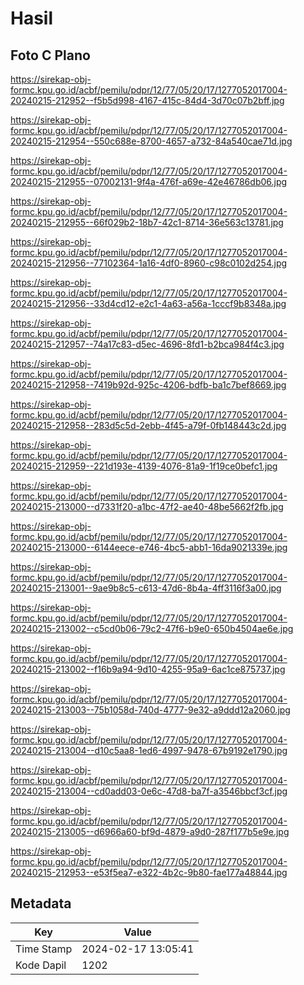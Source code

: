 # Hasil

## Foto C Plano

https://sirekap-obj-formc.kpu.go.id/acbf/pemilu/pdpr/12/77/05/20/17/1277052017004-20240215-212952--f5b5d998-4167-415c-84d4-3d70c07b2bff.jpg

https://sirekap-obj-formc.kpu.go.id/acbf/pemilu/pdpr/12/77/05/20/17/1277052017004-20240215-212954--550c688e-8700-4657-a732-84a540cae71d.jpg

https://sirekap-obj-formc.kpu.go.id/acbf/pemilu/pdpr/12/77/05/20/17/1277052017004-20240215-212955--07002131-9f4a-476f-a69e-42e46786db06.jpg

https://sirekap-obj-formc.kpu.go.id/acbf/pemilu/pdpr/12/77/05/20/17/1277052017004-20240215-212955--66f029b2-18b7-42c1-8714-36e563c13781.jpg

https://sirekap-obj-formc.kpu.go.id/acbf/pemilu/pdpr/12/77/05/20/17/1277052017004-20240215-212956--77102364-1a16-4df0-8960-c98c0102d254.jpg

https://sirekap-obj-formc.kpu.go.id/acbf/pemilu/pdpr/12/77/05/20/17/1277052017004-20240215-212956--33d4cd12-e2c1-4a63-a56a-1cccf9b8348a.jpg

https://sirekap-obj-formc.kpu.go.id/acbf/pemilu/pdpr/12/77/05/20/17/1277052017004-20240215-212957--74a17c83-d5ec-4696-8fd1-b2bca984f4c3.jpg

https://sirekap-obj-formc.kpu.go.id/acbf/pemilu/pdpr/12/77/05/20/17/1277052017004-20240215-212958--7419b92d-925c-4206-bdfb-ba1c7bef8669.jpg

https://sirekap-obj-formc.kpu.go.id/acbf/pemilu/pdpr/12/77/05/20/17/1277052017004-20240215-212958--283d5c5d-2ebb-4f45-a79f-0fb148443c2d.jpg

https://sirekap-obj-formc.kpu.go.id/acbf/pemilu/pdpr/12/77/05/20/17/1277052017004-20240215-212959--221d193e-4139-4076-81a9-1f19ce0befc1.jpg

https://sirekap-obj-formc.kpu.go.id/acbf/pemilu/pdpr/12/77/05/20/17/1277052017004-20240215-213000--d7331f20-a1bc-47f2-ae40-48be5662f2fb.jpg

https://sirekap-obj-formc.kpu.go.id/acbf/pemilu/pdpr/12/77/05/20/17/1277052017004-20240215-213000--6144eece-e746-4bc5-abb1-16da9021339e.jpg

https://sirekap-obj-formc.kpu.go.id/acbf/pemilu/pdpr/12/77/05/20/17/1277052017004-20240215-213001--9ae9b8c5-c613-47d6-8b4a-4ff3116f3a00.jpg

https://sirekap-obj-formc.kpu.go.id/acbf/pemilu/pdpr/12/77/05/20/17/1277052017004-20240215-213002--c5cd0b06-79c2-47f6-b9e0-650b4504ae6e.jpg

https://sirekap-obj-formc.kpu.go.id/acbf/pemilu/pdpr/12/77/05/20/17/1277052017004-20240215-213002--f16b9a94-9d10-4255-95a9-6ac1ce875737.jpg

https://sirekap-obj-formc.kpu.go.id/acbf/pemilu/pdpr/12/77/05/20/17/1277052017004-20240215-213003--75b1058d-740d-4777-9e32-a9ddd12a2060.jpg

https://sirekap-obj-formc.kpu.go.id/acbf/pemilu/pdpr/12/77/05/20/17/1277052017004-20240215-213004--d10c5aa8-1ed6-4997-9478-67b9192e1790.jpg

https://sirekap-obj-formc.kpu.go.id/acbf/pemilu/pdpr/12/77/05/20/17/1277052017004-20240215-213004--cd0add03-0e6c-47d8-ba7f-a3546bbcf3cf.jpg

https://sirekap-obj-formc.kpu.go.id/acbf/pemilu/pdpr/12/77/05/20/17/1277052017004-20240215-213005--d6966a60-bf9d-4879-a9d0-287f177b5e9e.jpg

https://sirekap-obj-formc.kpu.go.id/acbf/pemilu/pdpr/12/77/05/20/17/1277052017004-20240215-212953--e53f5ea7-e322-4b2c-9b80-fae177a48844.jpg


## Metadata

| Key        | Value               |
| ---------- | ------------------- |
| Time Stamp | 2024-02-17 13:05:41 |
| Kode Dapil | 1202                |



